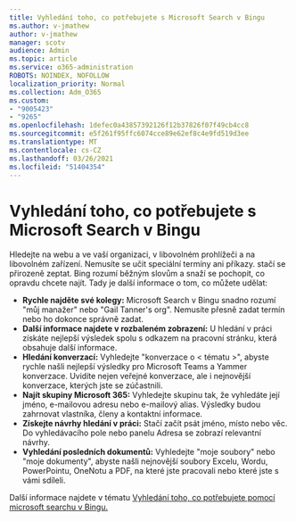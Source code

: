 ```yaml
---
title: Vyhledání toho, co potřebujete s Microsoft Search v Bingu
ms.author: v-jmathew
author: v-jmathew
manager: scotv
audience: Admin
ms.topic: article
ms.service: o365-administration
ROBOTS: NOINDEX, NOFOLLOW
localization_priority: Normal
ms.collection: Adm_O365
ms.custom:
- "9005423"
- "9265"
ms.openlocfilehash: 1defec0a43857392126f12b37826f07f49cb4cc8
ms.sourcegitcommit: e5f261f95ffc6074cce89e62ef8c4e9fd519d3ee
ms.translationtype: MT
ms.contentlocale: cs-CZ
ms.lasthandoff: 03/26/2021
ms.locfileid: "51404354"
---
```

# <a name="find-what-you-need-with-microsoft-search-in-bing"></a>Vyhledání toho, co potřebujete s Microsoft Search v Bingu

Hledejte na webu a ve vaší organizaci, v libovolném prohlížeči a na libovolném zařízení. Nemusíte se učit speciální termíny ani příkazy. stačí se přirozeně zeptat. Bing rozumí běžným slovům a snaží se pochopit, co opravdu chcete najít. Tady je další informace o tom, co můžete udělat:

- **Rychle najděte své kolegy:** Microsoft Search v Bingu snadno rozumí "můj manažer" nebo "Gail Tanner's org". Nemusíte přesně zadat termín nebo ho dokonce správně zadat.
- **Další informace najdete v rozbaleném zobrazení:** U hledání v práci získáte nejlepší výsledek spolu s odkazem na pracovní stránku, která obsahuje další informace.
- **Hledání konverzací:** Vyhledejte "konverzace o < tématu >", abyste rychle našli nejlepší výsledky pro Microsoft Teams a Yammer konverzace. Uvidíte nejen veřejné konverzace, ale i nejnovější konverzace, kterých jste se zúčastnili.
- **Najít skupiny Microsoft 365:** Vyhledejte skupinu tak, že vyhledáte její jméno, e-mailovou adresu nebo e-mailový alias. Výsledky budou zahrnovat vlastníka, členy a kontaktní informace.
- **Získejte návrhy hledání v práci:** Stačí začít psát jméno, místo nebo věc. Do vyhledávacího pole nebo panelu Adresa se zobrazí relevantní návrhy.
- **Vyhledání posledních dokumentů:** Vyhledejte "moje soubory" nebo "moje dokumenty", abyste našli nejnovější soubory Excelu, Wordu, PowerPointu, OneNotu a PDF, na které jste pracovali nebo které jste s vámi sdíleli.

Další informace najdete v tématu [Vyhledání toho, co potřebujete pomocí microsoft searchu v Bingu.](https://go.microsoft.com/fwlink/?linkid=2149027)
